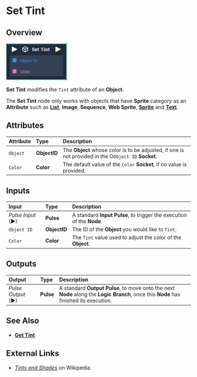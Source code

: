 # Set Tint

## Overview

![The Set Tint Node.](../../../.gitbook/assets/set-tint.PNG)

**Set Tint** modifies the `Tint` attribute of an **Object**.

The **Set Tint** node only works with objects that have **Sprite** category as an **Attribute** such as [**List**](../../../getting-started/scene-objects/list-widget.md), **Image**, **Sequence**, **Web Sprite**, [**Sprite**](../../../getting-started/scene-objects/sprite.md) and [**Text**](../../../getting-started/scene-objects/text).

## Attributes

| Attribute | Type | Description |
| :--- | :--- | :--- |
| `Object` | **ObjectID** | The **Object** whose color is to be adjusted, if one is not provided in the O`Object ID` **Socket**. |
| `Color` | **Color** | The default value of the `Color` **Socket**, if no value is provided. |

## Inputs

| Input | Type | Description |
| :--- | :--- | :--- |
| _Pulse Input_ \(►\) | **Pulse** | A standard **Input Pulse**, to trigger the execution of the **Node**. |
| `Object ID` | **ObjectID** | The ID of the **Object** you would like to `Tint`. |
| `Color` | **Color** | The `Tint` value used to adjust the  color of the **Object**. |

## Outputs

| Output | Type | Description |
| :--- | :--- | :--- |
| _Pulse Output_ \(►\) | **Pulse** | A standard **Output Pulse**, to move onto the next **Node** along the **Logic Branch**, once this **Node** has finished its execution. |

## See Also

* [**Get Tint**](get-tint.md)

## External Links

* [_Tints and Shades_](https://en.wikipedia.org/wiki/Tints_and_shades) on Wikipedia.

